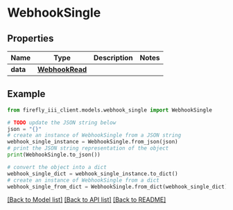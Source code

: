 # WebhookSingle


## Properties

Name | Type | Description | Notes
------------ | ------------- | ------------- | -------------
**data** | [**WebhookRead**](WebhookRead.md) |  | 

## Example

```python
from firefly_iii_client.models.webhook_single import WebhookSingle

# TODO update the JSON string below
json = "{}"
# create an instance of WebhookSingle from a JSON string
webhook_single_instance = WebhookSingle.from_json(json)
# print the JSON string representation of the object
print(WebhookSingle.to_json())

# convert the object into a dict
webhook_single_dict = webhook_single_instance.to_dict()
# create an instance of WebhookSingle from a dict
webhook_single_from_dict = WebhookSingle.from_dict(webhook_single_dict)
```
[[Back to Model list]](../README.md#documentation-for-models) [[Back to API list]](../README.md#documentation-for-api-endpoints) [[Back to README]](../README.md)


